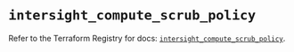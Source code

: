 # `intersight_compute_scrub_policy`

Refer to the Terraform Registry for docs: [`intersight_compute_scrub_policy`](https://registry.terraform.io/providers/ciscodevnet/intersight/1.0.71/docs/resources/compute_scrub_policy).
